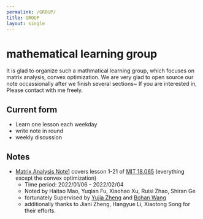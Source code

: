 ```yaml
---
permalink: /GROUP/
title: GROUP
layout: single
---
```

# mathematical learning group
It is glad to organize such a mathmatical learning group, which focuses on matrix analysis, convex optimization. We are very glad to open source our note occassionally after we finish several sections~ If you are interested in, Please contact with me freely.

## Current form

- Learn one lesson each weekday
- write note in round
- weekly discussion



## Notes

- [Matrix Analysis Note1](https://github.com/huanhuqueyue/personal-page/blob/master/_files/Math/MatrixAnalysis1.pdf) covers lesson 1-21 of [MIT 18.065](https://ocw.mit.edu/courses/mathematics/18-065-matrix-methods-in-data-analysis-signal-processing-and-machine-learning-spring-2018/index.htm) (everything except the convex optimization)
  - Time period: 2022/01/06 - 2022/02/04
  - Noted by Haitao Mao, Yuqian Fu, Xiaohao Xu, Ruisi Zhao, Shiran Ge
  - fortunately  Supervised by [Yujia Zheng](http://yjzheng.com/) and [Bohan Wang](https://bhwangfy.github.io)
  - additionally thanks to Jiani Zheng, Hangyue Li, Xiaotong Song for their efforts.